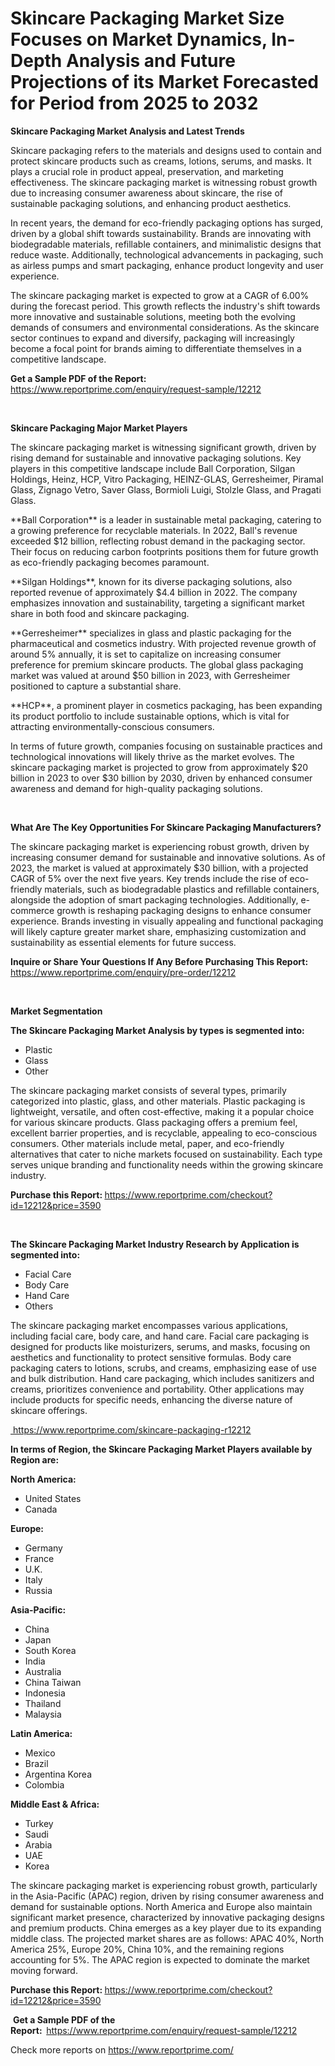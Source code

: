 <p><h1>Skincare Packaging Market Size Focuses on Market Dynamics, In-Depth Analysis and Future Projections of its Market Forecasted for Period from 2025 to 2032</h1></p><p><strong>Skincare Packaging Market Analysis and Latest Trends</strong></p>
<p><p>Skincare packaging refers to the materials and designs used to contain and protect skincare products such as creams, lotions, serums, and masks. It plays a crucial role in product appeal, preservation, and marketing effectiveness. The skincare packaging market is witnessing robust growth due to increasing consumer awareness about skincare, the rise of sustainable packaging solutions, and enhancing product aesthetics. </p><p>In recent years, the demand for eco-friendly packaging options has surged, driven by a global shift towards sustainability. Brands are innovating with biodegradable materials, refillable containers, and minimalistic designs that reduce waste. Additionally, technological advancements in packaging, such as airless pumps and smart packaging, enhance product longevity and user experience.</p><p>The skincare packaging market is expected to grow at a CAGR of 6.00% during the forecast period. This growth reflects the industry's shift towards more innovative and sustainable solutions, meeting both the evolving demands of consumers and environmental considerations. As the skincare sector continues to expand and diversify, packaging will increasingly become a focal point for brands aiming to differentiate themselves in a competitive landscape.</p></p>
<p><strong>Get a Sample PDF of the Report:&nbsp;</strong> <a href="https://www.reportprime.com/enquiry/request-sample/12212?utm_campaign=2465&utm_medium=2&utm_source=Github&utm_content=ia&utm_term=18032025&utm_id=skincare-packaging">https://www.reportprime.com/enquiry/request-sample/12212</a></p>
<p>&nbsp;</p>
<p><strong>Skincare Packaging Major Market Players</strong></p>
<p><p>The skincare packaging market is witnessing significant growth, driven by rising demand for sustainable and innovative packaging solutions. Key players in this competitive landscape include Ball Corporation, Silgan Holdings, Heinz, HCP, Vitro Packaging, HEINZ-GLAS, Gerresheimer, Piramal Glass, Zignago Vetro, Saver Glass, Bormioli Luigi, Stolzle Glass, and Pragati Glass.</p><p>**Ball Corporation** is a leader in sustainable metal packaging, catering to a growing preference for recyclable materials. In 2022, Ball's revenue exceeded $12 billion, reflecting robust demand in the packaging sector. Their focus on reducing carbon footprints positions them for future growth as eco-friendly packaging becomes paramount.</p><p>**Silgan Holdings**, known for its diverse packaging solutions, also reported revenue of approximately $4.4 billion in 2022. The company emphasizes innovation and sustainability, targeting a significant market share in both food and skincare packaging.</p><p>**Gerresheimer** specializes in glass and plastic packaging for the pharmaceutical and cosmetics industry. With projected revenue growth of around 5% annually, it is set to capitalize on increasing consumer preference for premium skincare products. The global glass packaging market was valued at around $50 billion in 2023, with Gerresheimer positioned to capture a substantial share.</p><p>**HCP**, a prominent player in cosmetics packaging, has been expanding its product portfolio to include sustainable options, which is vital for attracting environmentally-conscious consumers.</p><p>In terms of future growth, companies focusing on sustainable practices and technological innovations will likely thrive as the market evolves. The skincare packaging market is projected to grow from approximately $20 billion in 2023 to over $30 billion by 2030, driven by enhanced consumer awareness and demand for high-quality packaging solutions.</p></p>
<p>&nbsp;</p>
<p><strong>What Are The Key Opportunities For Skincare Packaging Manufacturers?</strong></p>
<p><p>The skincare packaging market is experiencing robust growth, driven by increasing consumer demand for sustainable and innovative solutions. As of 2023, the market is valued at approximately $30 billion, with a projected CAGR of 5% over the next five years. Key trends include the rise of eco-friendly materials, such as biodegradable plastics and refillable containers, alongside the adoption of smart packaging technologies. Additionally, e-commerce growth is reshaping packaging designs to enhance consumer experience. Brands investing in visually appealing and functional packaging will likely capture greater market share, emphasizing customization and sustainability as essential elements for future success.</p></p>
<p><strong>Inquire or Share Your Questions If Any Before Purchasing This Report:</strong> <a href="https://www.reportprime.com/enquiry/pre-order/12212?utm_campaign=2465&utm_medium=2&utm_source=Github&utm_content=ia&utm_term=18032025&utm_id=skincare-packaging">https://www.reportprime.com/enquiry/pre-order/12212</a></p>
<p>&nbsp;</p>
<p><strong>Market Segmentation</strong></p>
<p><strong>The Skincare Packaging Market Analysis by types is segmented into:</strong></p>
<p><ul><li>Plastic</li><li>Glass</li><li>Other</li></ul></p>
<p><p>The skincare packaging market consists of several types, primarily categorized into plastic, glass, and other materials. Plastic packaging is lightweight, versatile, and often cost-effective, making it a popular choice for various skincare products. Glass packaging offers a premium feel, excellent barrier properties, and is recyclable, appealing to eco-conscious consumers. Other materials include metal, paper, and eco-friendly alternatives that cater to niche markets focused on sustainability. Each type serves unique branding and functionality needs within the growing skincare industry.</p></p>
<p><strong>Purchase this Report:&nbsp;</strong><a href="https://www.reportprime.com/checkout?id=12212&price=3590&utm_campaign=2465&utm_medium=2&utm_source=Github&utm_content=ia&utm_term=18032025&utm_id=skincare-packaging">https://www.reportprime.com/checkout?id=12212&price=3590</a></p>
<p>&nbsp;</p>
<p><strong>The Skincare Packaging Market Industry Research by Application is segmented into:</strong></p>
<p><ul><li>Facial Care</li><li>Body Care</li><li>Hand Care</li><li>Others</li></ul></p>
<p><p>The skincare packaging market encompasses various applications, including facial care, body care, and hand care. Facial care packaging is designed for products like moisturizers, serums, and masks, focusing on aesthetics and functionality to protect sensitive formulas. Body care packaging caters to lotions, scrubs, and creams, emphasizing ease of use and bulk distribution. Hand care packaging, which includes sanitizers and creams, prioritizes convenience and portability. Other applications may include products for specific needs, enhancing the diverse nature of skincare offerings.</p></p>
<p><a href="https://www.reportprime.com/skincare-packaging-r12212?utm_campaign=2465&utm_medium=2&utm_source=Github&utm_content=ia&utm_term=18032025&utm_id=skincare-packaging">&nbsp;https://www.reportprime.com/skincare-packaging-r12212</a></p>
<p><strong>In terms of Region, the Skincare Packaging Market Players available by Region are:</strong></p>
<p>
    <p> <strong> North America: </strong>
        <ul>
            <li>United States</li>
            <li>Canada</li>
        </ul>
        </p> 
    <p> <strong> Europe: </strong>
        <ul>
            <li>Germany</li>
            <li>France</li>
            <li>U.K.</li>
            <li>Italy</li>
            <li>Russia</li>
        </ul>
        </p> 
    <p> <strong> Asia-Pacific: </strong>
        <ul>
            <li>China</li>
            <li>Japan</li>
            <li>South Korea</li>
            <li>India</li>
            <li>Australia</li>
            <li>China Taiwan</li>
            <li>Indonesia</li>
            <li>Thailand</li>
            <li>Malaysia</li>
        </ul>
        </p> 
    <p> <strong> Latin America: </strong>
        <ul>
            <li>Mexico</li>
            <li>Brazil</li>
            <li>Argentina Korea</li>
            <li>Colombia</li>
        </ul>
        </p> 
    <p> <strong> Middle East & Africa: </strong>
        <ul>
            <li>Turkey</li>
            <li>Saudi</li>
            <li>Arabia</li>
            <li>UAE</li>
            <li>Korea</li>
        </ul>
    </p>
    </p>
<p><p>The skincare packaging market is experiencing robust growth, particularly in the Asia-Pacific (APAC) region, driven by rising consumer awareness and demand for sustainable options. North America and Europe also maintain significant market presence, characterized by innovative packaging designs and premium products. China emerges as a key player due to its expanding middle class. The projected market shares are as follows: APAC 40%, North America 25%, Europe 20%, China 10%, and the remaining regions accounting for 5%. The APAC region is expected to dominate the market moving forward.</p></p>
<p><strong>Purchase this Report: </strong><a href="https://www.reportprime.com/checkout?id=12212&price=3590&utm_campaign=2465&utm_medium=2&utm_source=Github&utm_content=ia&utm_term=18032025&utm_id=skincare-packaging">https://www.reportprime.com/checkout?id=12212&price=3590</a></p>
<p>&nbsp;<strong>Get a Sample PDF of the Report:&nbsp;&nbsp;</strong><a href="https://www.reportprime.com/enquiry/request-sample/12212?utm_campaign=2465&utm_medium=2&utm_source=Github&utm_content=ia&utm_term=18032025&utm_id=skincare-packaging">https://www.reportprime.com/enquiry/request-sample/12212</a></p>
<p><strong></strong></p>
<p>Check more reports on <a href="https://www.reportprime.com/?utm_campaign=2465&utm_medium=2&utm_source=Github&utm_content=ia&utm_term=18032025&utm_id=skincare-packaging">https://www.reportprime.com/</a></p>